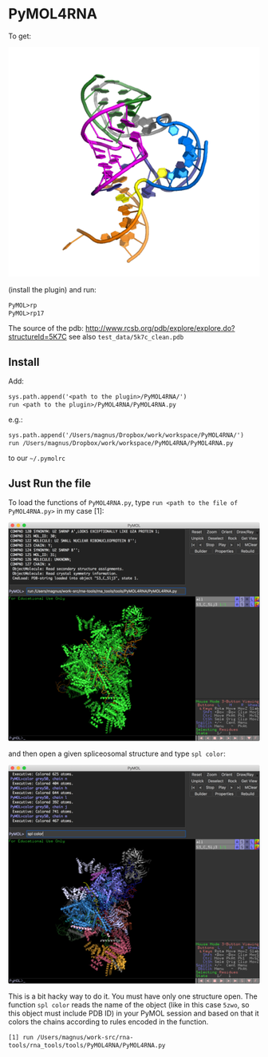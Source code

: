 PyMOL4RNA
=========

To get:

![rna](doc/rna.png)

(install the plugin) and run:

	PyMOL>rp
	PyMOL>rp17

The source of the pdb: <http://www.rcsb.org/pdb/explore/explore.do?structureId=5K7C> see also `test_data/5k7c_clean.pdb`

Install
-------------------------------------------------------------------------------

Add:

    sys.path.append('<path to the plugin>/PyMOL4RNA/')
    run <path to the plugin>/PyMOL4RNA/PyMOL4RNA.py

e.g.:

    sys.path.append('/Users/magnus/Dropbox/work/workspace/PyMOL4RNA/')
    run /Users/magnus/Dropbox/work/workspace/PyMOL4RNA/PyMOL4RNA.py

to our `~/.pymolrc`

Just Run the file
-------------------------------------------------------------------------------

To load the functions of `PyMOL4RNA.py`, type `run <path to the file of PyMOL4RNA.py>` in my case [1]:

![rna](doc/run.png)

and then open a given spliceosomal structure and type `spl color`:

![rna](doc/spl.png)

This is a bit hacky way to do it. You must have only one structure open. The function `spl color` reads the name of the object (like in this case `5zwo`, so this object must include PDB ID) in your PyMOL session and based on that it colors the chains according to rules encoded in the function.

    [1] run /Users/magnus/work-src/rna-tools/rna_tools/tools/PyMOL4RNA/PyMOL4RNA.py
